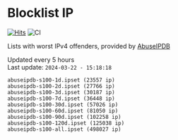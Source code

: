 # Blocklist IP

[![Hits](https://hits.seeyoufarm.com/api/count/incr/badge.svg?url=https%3A%2F%2Fgithub.com%2Fborestad%2Fblocklist-ip%2F&count_bg=%2379C83D&title_bg=%23555555&icon=&icon_color=%23E7E7E7&title=hits&edge_flat=false)](https://hits.seeyoufarm.com)  ![CI](https://img.shields.io/github/workflow/status/borestad/blocklist-ip/CI?style=flat-square)

Lists with worst IPv4 offenders, provided by [AbuseIPDB](https://www.abuseipdb.com/)

<!-- FOOTER-PLACEHOLDER -->
Updated every 5 hours<br>
Last update: `2024-03-22 - 15:18:18`
```
abuseipdb-s100-1d.ipset (23557 ip)
abuseipdb-s100-2d.ipset (27766 ip)
abuseipdb-s100-3d.ipset (30187 ip)
abuseipdb-s100-7d.ipset (36448 ip)
abuseipdb-s100-30d.ipset (57026 ip)
abuseipdb-s100-60d.ipset (81050 ip)
abuseipdb-s100-90d.ipset (102258 ip)
abuseipdb-s100-120d.ipset (125038 ip)
abuseipdb-s100-all.ipset (498027 ip)
```
